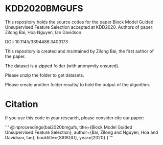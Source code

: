 # KDD2020BMGUFS
This repository holds the source codes for the paper Block Model Guided Unsupervised Feature Selection accepted at KDD2020. Authors of paper: Zilong Bai, Hoa Nguyen, Ian Davidson.

DOI: 10.1145/3394486.3403173

This repository is created and maintained by Zilong Bai, the first author of the paper.

The dataset is a zipped folder (with anonymity ensured).

Please unzip the folder to get datasets.

Please create another folder results/ to hold the output of the algorithm.

# Citation

If you use this code in your research, please consider cite our paper:

'''
@inproceedings{bai2020bmgufs,
    title={Block Model Guided Unsupervised Feature Selection},
    author={Bai, Zilong and Nguyen, Hoa and Davidson, Ian},
    booktitle={SIGKDD},
    year={2020}
}
'''
